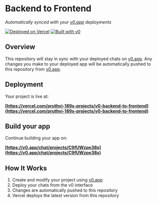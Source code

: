 # Backend to Frontend

*Automatically synced with your [v0.app](https://v0.app) deployments*

[![Deployed on Vercel](https://img.shields.io/badge/Deployed%20on-Vercel-black?style=for-the-badge&logo=vercel)](https://vercel.com/pruthvi-189s-projects/v0-backend-to-frontend)
[![Built with v0](https://img.shields.io/badge/Built%20with-v0.app-black?style=for-the-badge)](https://v0.app/chat/projects/C9fUWzpe38s)

## Overview

This repository will stay in sync with your deployed chats on [v0.app](https://v0.app).
Any changes you make to your deployed app will be automatically pushed to this repository from [v0.app](https://v0.app).

## Deployment

Your project is live at:

**[https://vercel.com/pruthvi-189s-projects/v0-backend-to-frontend](https://vercel.com/pruthvi-189s-projects/v0-backend-to-frontend)**

## Build your app

Continue building your app on:

**[https://v0.app/chat/projects/C9fUWzpe38s](https://v0.app/chat/projects/C9fUWzpe38s)**

## How It Works

1. Create and modify your project using [v0.app](https://v0.app)
2. Deploy your chats from the v0 interface
3. Changes are automatically pushed to this repository
4. Vercel deploys the latest version from this repository